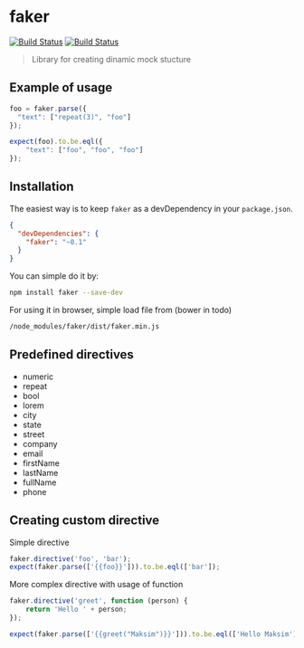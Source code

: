 # faker

[![Build Status](https://travis-ci.org/maksimr/faker.png?branch=master)](https://travis-ci.org/maksimr/faker) [![Build Status](https://drone.io/github.com/maksimr/faker/status.png)](https://drone.io/github.com/maksimr/faker/latest)

> Library for creating dinamic mock stucture

## Example of usage

```javascript
foo = faker.parse({
  "text": ["repeat(3)", "foo"]
});

expect(foo).to.be.eql({
    "text": ["foo", "foo", "foo"]
});
```


## Installation

The easiest way is to keep `faker` as a devDependency in your `package.json`.
```json
{
  "devDependencies": {
    "faker": "~0.1"
  }
}
```

You can simple do it by:
```bash
npm install faker --save-dev
```

For using it in browser, simple load file from (bower in todo)

```bash
/node_modules/faker/dist/faker.min.js
```


## Predefined directives

 * numeric
 * repeat
 * bool
 * lorem
 * city
 * state
 * street
 * company
 * email
 * firstName
 * lastName
 * fullName
 * phone

## Creating custom directive

Simple directive
```javascript
faker.directive('foo', 'bar');
expect(faker.parse(['{{foo}}'])).to.be.eql(['bar']);
```

More complex directive with usage of function
```javascript
faker.directive('greet', function (person) {
    return 'Hello ' + person;
});

expect(faker.parse(['{{greet("Maksim")}}'])).to.be.eql(['Hello Maksim']);
```
